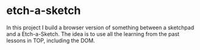 # etch-a-sketch
In this project I build a browser version of something between a sketchpad and a Etch-a-Sketch. The idea is to use all the learning from the past lessons in TOP, including the DOM. 